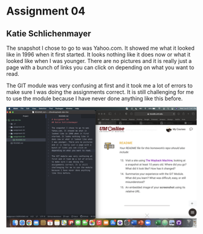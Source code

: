 # Assignment 04
## Katie Schlichenmayer

The snapshot I chose to go to was Yahoo.com. It showed me what it looked like in 1996 when it first started. It looks nothing like it does now or what it looked like when I was younger. There are no pictures and it is really just a page with a bunch of links you can click on depending on what you want to read.

The GIT module was very confusing at first and it took me a lot of errors to make sure I was doing the assignments correct. It is still challenging for me to use the module because I have never done anything like this before.

![My Screenshot](./images/screenshot4.png)
